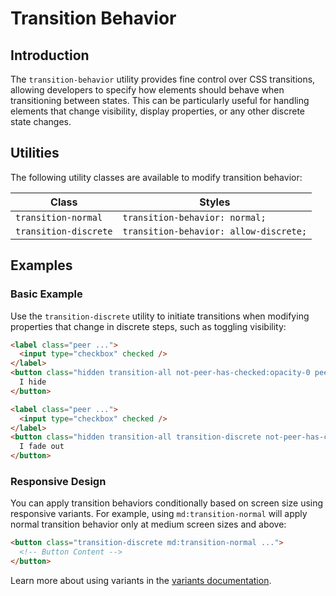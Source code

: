 # Transition Behavior

## Introduction

The `transition-behavior` utility provides fine control over CSS transitions, allowing developers to specify how elements should behave when transitioning between states. This can be particularly useful for handling elements that change visibility, display properties, or any other discrete state changes.

## Utilities

The following utility classes are available to modify transition behavior:

| Class                 | Styles                                   |
|----------------------|---------------------------------|
| `transition-normal`  | `transition-behavior: normal;`  |
| `transition-discrete` | `transition-behavior: allow-discrete;` |

## Examples

### Basic Example

Use the `transition-discrete` utility to initiate transitions when modifying properties that change in discrete steps, such as toggling visibility:

```html
<label class="peer ...">
  <input type="checkbox" checked />
</label>
<button class="hidden transition-all not-peer-has-checked:opacity-0 peer-has-checked:block ...">
  I hide
</button>

<label class="peer ...">
  <input type="checkbox" checked />
</label>
<button class="hidden transition-all transition-discrete not-peer-has-checked:opacity-0 peer-has-checked:block ...">
  I fade out
</button>
```

### Responsive Design

You can apply transition behaviors conditionally based on screen size using responsive variants. For example, using `md:transition-normal` will apply normal transition behavior only at medium screen sizes and above:

```html
<button class="transition-discrete md:transition-normal ...">
  <!-- Button Content -->
</button>
```

Learn more about using variants in the [variants documentation](#).

